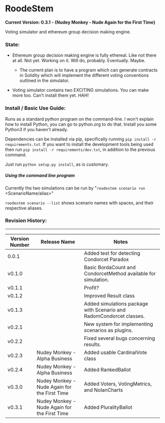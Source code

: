# RoodeStem
**Current Version: 0.3.1 - {Nudey Monkey - Nude Again for the First Time}**

Voting simulator and ethereum group decision making engine.

### State:

* Ethereum group decision making engine is fully ethereal. Like not there at all. Not yet. Working on it. Will do, probably. Eventually. Maybe.
    * The current plan is to have a program which can generate contracts in Solidity which will implement the different voting conventions outlined in the simulator. 

* Voting simulator contains two EXCITING simulations. You can make more too. Can't install them yet. HAH!

### Install / Basic Use Guide:

Runs as a standard python program on the command-line. I won't explain how to install Python, you can go to python.org to do that. Install you some Python3 if you haven't already.

Dependencies can be installed via pip, specifically running `pip install -r requirements.txt`. If you want to install the development tools being used then run `pip install -r requirements/dev.txt`, in addition to the previous command.

Just run `python setup.py install`, as is customary.

##### Using the command line program

Currently the two simulations can be run by "`roodestem scenario run` \<ScenarioName/alias\>"

`roodestem scenario --list` shows scenario names with spaces, and their respective aliases. 



### Revision History: 
______________________________________
| Version Number | Release Name | Notes                                                        |
-----------------|--------------|--------------------------------------------------------------|
| 0.0.1            |              | Added test for detecting Condorcet Paradox |
| v0.1.0           |              | Basic BordaCount and CondorcetMethod available for simulation. |
| v0.1.1           |              | Profit?
| v0.1.2           |              | Improved Result class
| v0.1.3           |              | Added simulations package with Scenario and RadomCondorcet classes.
| v0.2.1           |              | New system for implementing scenarios as plugins.
| v0.2.2           |              | Fixed several bugs concerning results.
| v0.2.3           | Nudey Monkey - Alpha Business                | Added usable CardinalVote class |
| v0.2.4           | Nudey Monkey - Alpha Business  | Added RankedBallot              |
| v0.3.0           | Nudey Monkey - Nude Again for the First Time | Added Voters, VotingMetrics, and NolanCharts              |
| v0.3.1           | Nudey Monkey - Nude Again for the First Time | Added PluralityBallot              |            

